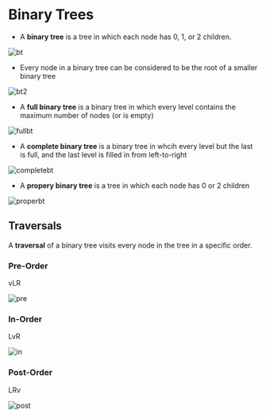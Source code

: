 # Binary Trees

- A **binary tree** is a tree in which each node has 0, 1, or 2 children.

![bt](https://i.imgur.com/y2SByhc.png)

- Every node in a binary tree can be considered to be the root of a smaller binary tree

![bt2](http://i.imgur.com/sv9WgQ0.png)

- A **full binary tree** is a binary tree in which every level contains the maximum number of nodes (or is empty)

![fullbt](http://i.imgur.com/Z1Zfmxl.png)

- A **complete binary tree** is a binary tree in whcih every level but the last is full, and the last level is filled in from left-to-right

![completebt](https://i.imgur.com/gkBvRuM.png)

- A __propery binary tree__ is a tree in which each node has 0 or 2 children

![properbt](http://i.imgur.com/YwAgFVn.png)

## Traversals

A __traversal__ of a binary tree visits every node in the tree in a specific order.

### Pre-Order

vLR

![pre](https://i.imgur.com/HZYeGoR.png)

### In-Order

LvR

![in](https://i.imgur.com/Eoqak86.png)

### Post-Order

LRv

![post](https://i.imgur.com/UST6Vn6.png)
